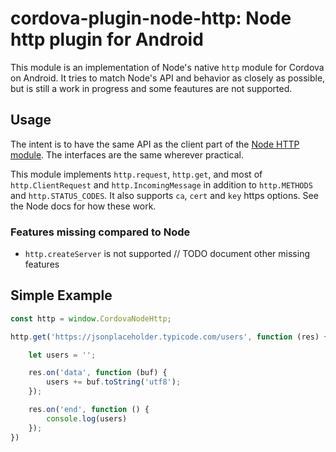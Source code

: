 # cordova-plugin-node-http: Node http plugin for Android


This module is an implementation of Node's native `http` module for Cordova on Android.
It tries to match Node's API and behavior as closely as possible, but is still a work in progress and some feautures are not supported.


## Usage

The intent is to have the same API as the client part of the
[Node HTTP module](https://nodejs.org/api/http.html). The interfaces are the same wherever
practical.

This module implements `http.request`, `http.get`, and most of `http.ClientRequest`
and `http.IncomingMessage` in addition to `http.METHODS` and `http.STATUS_CODES`. It also supports `ca`, `cert` and `key` https options. See the
Node docs for how these work.


### Features missing compared to Node

* `http.createServer` is not supported
// TODO document other missing features


## Simple Example

``` js
const http = window.CordovaNodeHttp;

http.get('https://jsonplaceholder.typicode.com/users', function (res) {

    let users = '';

    res.on('data', function (buf) {
        users += buf.toString('utf8');
    });

    res.on('end', function () {
        console.log(users)
    });
})
```

